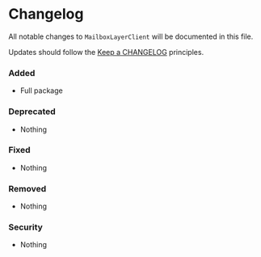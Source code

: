 # Changelog

All notable changes to `MailboxLayerClient` will be documented in this file.

Updates should follow the [Keep a CHANGELOG](http://keepachangelog.com/) principles.

### Added
- Full package

### Deprecated
- Nothing

### Fixed
- Nothing

### Removed
- Nothing

### Security
- Nothing
